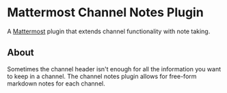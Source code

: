 # Mattermost Channel Notes Plugin

A [Mattermost](https://mattermost.com) plugin that extends channel functionality with note taking.


## About

Sometimes the channel header isn't enough for all the information you want to keep in a channel. The channel notes plugin allows for free-form markdown notes for each channel.
